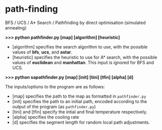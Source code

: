 # path-finding
BFS / UCS /  A* Search / Pathfinding by direct optimisation (simulated annealing)


__>>> python pathfinder.py [map] [algorithm] [heuristic]__

- [algorithm] specifies the search algorithm to use, with the possible values of __bfs__, __ucs__, and __astar__.
- [heuristic] specifies the heuristic to use for A* search, with the possible values of __euclidean__ and __manhattan__. This input is ignored for BFS and UCS.



__>>> python sapathfinder.py [map] [init] [tini] [tfin] [alpha] [d]__

The inputs/options to the program are as follows:

- [map] specifies the path to the map as formatted in `pathfinder.py`
- [init] specifies the path to an initial path, encoded according to the output of the program (as `pathfinder.py`)
- [tini] and [tfin] specify the intial and final temperature respectively.
- [alpha] specifies the cooling rate
- [d] specifies the segment length for random local path adjustments.
